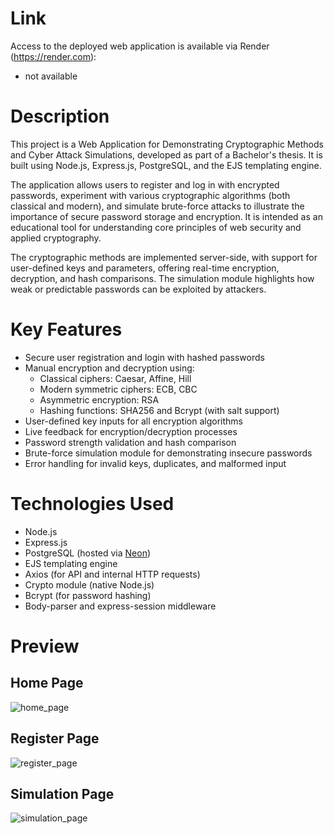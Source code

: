 # Link

Access to the deployed web application is available via Render (https://render.com):

- not available

# Description

This project is a Web Application for Demonstrating Cryptographic Methods and Cyber Attack Simulations, developed as part of a Bachelor's thesis. It is built using Node.js, Express.js, PostgreSQL, and the EJS templating engine.

The application allows users to register and log in with encrypted passwords, experiment with various cryptographic algorithms (both classical and modern), and simulate brute-force attacks to illustrate the importance of secure password storage and encryption. It is intended as an educational tool for understanding core principles of web security and applied cryptography.

The cryptographic methods are implemented server-side, with support for user-defined keys and parameters, offering real-time encryption, decryption, and hash comparisons. The simulation module highlights how weak or predictable passwords can be exploited by attackers.

# Key Features

- Secure user registration and login with hashed passwords
- Manual encryption and decryption using:
  - Classical ciphers: Caesar, Affine, Hill
  - Modern symmetric ciphers: ECB, CBC
  - Asymmetric encryption: RSA
  - Hashing functions: SHA256 and Bcrypt (with salt support)
- User-defined key inputs for all encryption algorithms
- Live feedback for encryption/decryption processes
- Password strength validation and hash comparison
- Brute-force simulation module for demonstrating insecure passwords
- Error handling for invalid keys, duplicates, and malformed input

# Technologies Used

- Node.js
- Express.js
- PostgreSQL (hosted via [Neon](https://neon.tech))
- EJS templating engine
- Axios (for API and internal HTTP requests)
- Crypto module (native Node.js)
- Bcrypt (for password hashing)
- Body-parser and express-session middleware

# Preview

## Home Page

![home_page](https://github.com/user-attachments/assets/cc6ef6c7-c9ce-4a84-b191-cda584899792)

## Register Page

![register_page](https://github.com/user-attachments/assets/970652b6-b231-4c7e-867e-49abb12b62f7)

## Simulation Page

![simulation_page](https://github.com/user-attachments/assets/45d88424-504f-4721-9226-15831b7bbf92)
